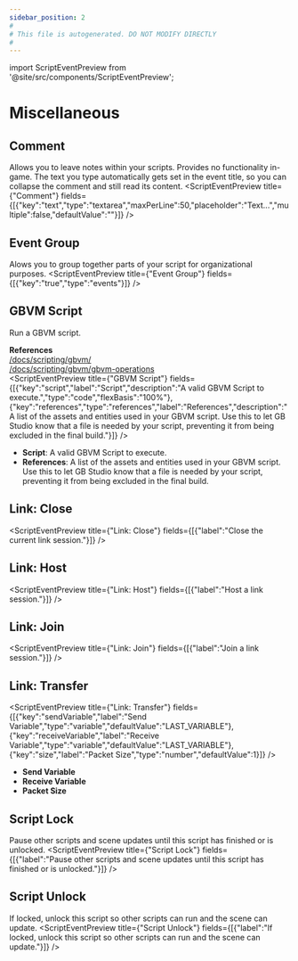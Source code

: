 ```yaml
---
sidebar_position: 2
#
# This file is autogenerated. DO NOT MODIFY DIRECTLY
#
---
```


import ScriptEventPreview from '@site/src/components/ScriptEventPreview';

# Miscellaneous

## Comment
Allows you to leave notes within your scripts. Provides no functionality in-game. The text you type automatically gets set in the event title, so you can collapse the comment and still read its content.
<ScriptEventPreview title={"Comment"} fields={[{"key":"text","type":"textarea","maxPerLine":50,"placeholder":"Text...","multiple":false,"defaultValue":""}]} />


## Event Group
Alows you to group together parts of your script for organizational purposes.
<ScriptEventPreview title={"Event Group"} fields={[{"key":"true","type":"events"}]} />


## GBVM Script
Run a GBVM script.

**References**  
[/docs/scripting/gbvm/](/docs/scripting/gbvm/)  
[/docs/scripting/gbvm/gbvm-operations](/docs/scripting/gbvm/gbvm-operations)  
<ScriptEventPreview title={"GBVM Script"} fields={[{"key":"script","label":"Script","description":"A valid GBVM Script to execute.","type":"code","flexBasis":"100%"},{"key":"references","type":"references","label":"References","description":"A list of the assets and entities used in your GBVM script. Use this to let GB Studio know that a file is needed by your script, preventing it from being excluded in the final build."}]} />

- **Script**: A valid GBVM Script to execute.  
- **References**: A list of the assets and entities used in your GBVM script. Use this to let GB Studio know that a file is needed by your script, preventing it from being excluded in the final build.  

## Link: Close
<ScriptEventPreview title={"Link: Close"} fields={[{"label":"Close the current link session."}]} />


## Link: Host
<ScriptEventPreview title={"Link: Host"} fields={[{"label":"Host a link session."}]} />


## Link: Join
<ScriptEventPreview title={"Link: Join"} fields={[{"label":"Join a link session."}]} />


## Link: Transfer
<ScriptEventPreview title={"Link: Transfer"} fields={[{"key":"sendVariable","label":"Send Variable","type":"variable","defaultValue":"LAST_VARIABLE"},{"key":"receiveVariable","label":"Receive Variable","type":"variable","defaultValue":"LAST_VARIABLE"},{"key":"size","label":"Packet Size","type":"number","defaultValue":1}]} />

- **Send Variable**  
- **Receive Variable**  
- **Packet Size**  

## Script Lock
Pause other scripts and scene updates until this script has finished or is unlocked.
<ScriptEventPreview title={"Script Lock"} fields={[{"label":"Pause other scripts and scene updates until this script has finished or is unlocked."}]} />


## Script Unlock
If locked, unlock this script so other scripts can run and the scene can update.
<ScriptEventPreview title={"Script Unlock"} fields={[{"label":"If locked, unlock this script so other scripts can run and the scene can update."}]} />


